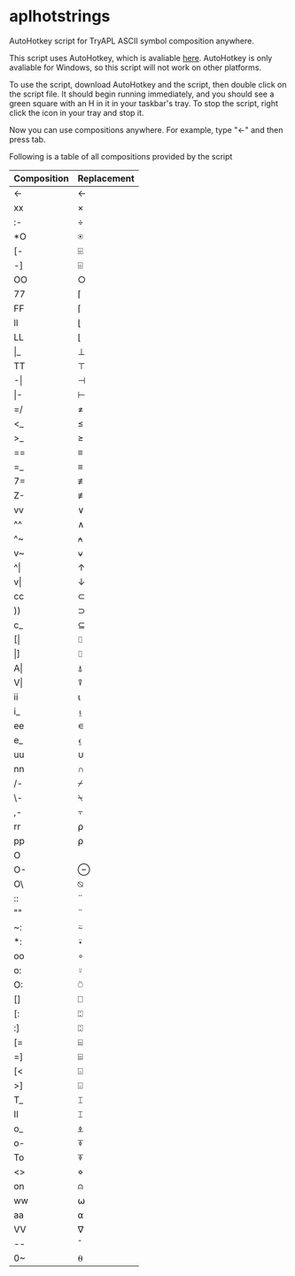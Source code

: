# aplhotstrings
AutoHotkey script for TryAPL ASCII symbol composition anywhere.

This script uses AutoHotkey, which is avaliable [here](https://www.autohotkey.com/).
AutoHotkey is only avaliable for Windows, so this script will not work on other platforms.

To use the script, download AutoHotkey and the script, then double click on the script file. It should begin running immediately, and you should see a green square with an H in it in your taskbar's tray. To stop the script, right click the icon in your tray and stop it.

Now you can use compositions anywhere. For example, type "<-" and then press tab.

Following is a table of all compositions provided by the script

| Composition | Replacement | 
| ----------- | ----------- | 
| <- | ← | 
| xx | × | 
| :- | ÷ | 
| *O | ⍟ | 
| [- | ⌹ |
| -] | ⌹ |
| OO | ○ |
| 77 | ⌈ |
| FF | ⌈ |
| ll | ⌊ |
| LL | ⌊ |
| \|_ | ⊥ |
| TT | ⊤ |
| -\| | ⊣ |
| \|- | ⊢ |
| =/ | ≠ |
| <_ | ≤ |
| >_ | ≥ |
| == | ≡ |
| =_ | ≡ |
| 7= | ≢ |
| Z- | ≢ |
| vv | ∨ |
| \^\^ | ∧ |
| \^~ | ⍲ |
| v~ | ⍱ |
| \^\| | ↑ |
| v\| | ↓ |
| cc | ⊂ |
| )) | ⊃ |
| c_ | ⊆ |
| [\| | ⌷ |
| \|] | ⌷ |
| A\| | ⍋ |
| V\| | ⍒ |
| ii | ⍳ |
| i_ | ⍸ |
| ee | ∊ |
| e_ | ⍷ |
| uu | ∪ |
| nn | ∩ |
| /- | ⌿ |
| \\- |⍀  |
| ,- | ⍪ |
| rr | ⍴ |
| pp | ⍴ |
| O| | ⌽ |
| O- | ⊖ |
| O\\ |⍉  |
| :: | ¨ |
| "" | ¨ |
| ~: | ⍨ |
| *: | ⍣ |
| oo | ∘ |
| o: | ⍤ |
| O: | ⍥ |
| [] | ⎕ |
| [: | ⍠ |
| :] | ⍠ |
| [= | ⌸ |
| =] | ⌸ |
| [< | ⌺ |
| >] | ⌺ |
| T_ | ⌶ |
| II | ⌶ |
| o_ | ⍎ |
| o- | ⍕ |
| To | ⍕ |
| <> | ⋄ |
| on | ⍝ |
| ww | ⍵ |
| aa | ⍺ |
| VV | ∇ |
| -- | ¯ |
| 0~ | ⍬ |
